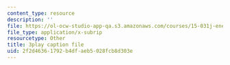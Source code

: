 ```yaml
---
content_type: resource
description: ''
file: https://ol-ocw-studio-app-qa.s3.amazonaws.com/courses/15-031j-energy-decisions-markets-and-policies-spring-2012/2f2d46361792b4dfaeb5028fcb8d303e_FaLqAip6A0Q.srt
file_type: application/x-subrip
resourcetype: Other
title: 3play caption file
uid: 2f2d4636-1792-b4df-aeb5-028fcb8d303e
---
```

